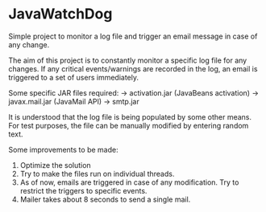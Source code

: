 # JavaWatchDog
Simple project to monitor a log file and trigger an email message in case of any change.

The aim of this project is to constantly monitor a specific log file for any changes. If any critical events/warnings are recorded in the log, an email is triggered to a set of users immediately.

Some specific JAR files required:
  -> activation.jar (JavaBeans activation)
  -> javax.mail.jar (JavaMail API)
  -> smtp.jar 

It is understood that the log file is being populated by some other means. For test purposes, the file can be manually modified by entering random text.

Some improvements to be made:
  1. Optimize the solution
  2. Try to make the files run on individual threads.
  3. As of now, emails are triggered in case of any modification. Try to restrict the triggers to specific events.
  4. Mailer takes about 8 seconds to send a single mail. 
